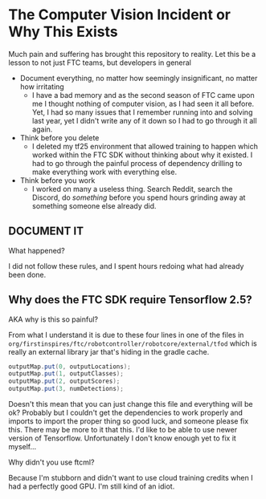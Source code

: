 # The Computer Vision Incident or Why This Exists

Much pain and suffering has brought this repository to reality. Let this be a lesson to not just FTC teams, but developers in general

- Document everything, no matter how seemingly insignificant, no matter how irritating
  - I have a bad memory and as the second season of FTC came upon me I thought nothing of computer vision, as I had seen it all before. Yet, I had so many issues that I remember running into and solving last year, yet I didn't write any of it down so I had to go through it all again.
- Think before you delete
  - I deleted my tf25 environment that allowed training to happen which worked within the FTC SDK without thinking about why it existed. I had to go through the painful process of dependency drilling to make everything work with everything else.
- Think before you work
  - I worked on many a useless thing. Search Reddit, search the Discord, do *something* before you spend hours grinding away at something someone else already did.

## DOCUMENT IT

What happened?

I did not follow these rules, and I spent hours redoing what had already been done.

## Why does the FTC SDK require Tensorflow 2.5?

AKA why is this so painful?

From what I understand it is due to these four lines in one of the files in `org/firstinspires/ftc/robotcontroller/robotcore/external/tfod` which is really an external library jar that's hiding in the gradle cache.

```java
outputMap.put(0, outputLocations);
outputMap.put(1, outputClasses);
outputMap.put(2, outputScores);
outputMap.put(3, numDetections);
```

Doesn't this mean that you can just change this file and everything will be ok? Probably but I couldn't get the dependencies to work properly and imports to import the proper thing so good luck, and someone please fix this. There may be more to it that this. I'd like to be able to use newer version of Tensorflow. Unfortunately I don't know enough yet to fix it myself...

Why didn't you use ftcml?

Because I'm stubborn and didn't want to use cloud training credits when I had a perfectly good GPU. I'm still kind of an idiot.
